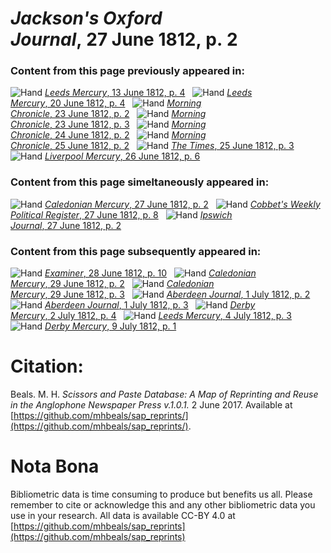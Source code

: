 # *Jackson's Oxford Journal*, 27 June 1812, p. 2  
  
### Content from this page previously appeared in:  
![Hand](http://scissorsandpaste.net/wp-content/uploads/2017/06/smallhandpointer.png) [*Leeds Mercury*, 13 June 1812, p. 4](https://mhbeals.github.io/sap_html/Leeds-Mercury/Leeds-Mercury-13-June-1812-p-4)  
![Hand](http://scissorsandpaste.net/wp-content/uploads/2017/06/smallhandpointer.png) [*Leeds Mercury*, 20 June 1812, p. 4](https://mhbeals.github.io/sap_html/Leeds-Mercury/Leeds-Mercury-20-June-1812-p-4)  
![Hand](http://scissorsandpaste.net/wp-content/uploads/2017/06/smallhandpointer.png) [*Morning Chronicle*, 23 June 1812, p. 2](https://mhbeals.github.io/sap_html/Morning-Chronicle/Morning-Chronicle-23-June-1812-p-2)  
![Hand](http://scissorsandpaste.net/wp-content/uploads/2017/06/smallhandpointer.png) [*Morning Chronicle*, 23 June 1812, p. 3](https://mhbeals.github.io/sap_html/Morning-Chronicle/Morning-Chronicle-23-June-1812-p-3)  
![Hand](http://scissorsandpaste.net/wp-content/uploads/2017/06/smallhandpointer.png) [*Morning Chronicle*, 24 June 1812, p. 2](https://mhbeals.github.io/sap_html/Morning-Chronicle/Morning-Chronicle-24-June-1812-p-2)  
![Hand](http://scissorsandpaste.net/wp-content/uploads/2017/06/smallhandpointer.png) [*Morning Chronicle*, 25 June 1812, p. 2](https://mhbeals.github.io/sap_html/Morning-Chronicle/Morning-Chronicle-25-June-1812-p-2)  
![Hand](http://scissorsandpaste.net/wp-content/uploads/2017/06/smallhandpointer.png) [*The Times*, 25 June 1812, p. 3](https://mhbeals.github.io/sap_html/The-Times/The-Times-25-June-1812-p-3)  
![Hand](http://scissorsandpaste.net/wp-content/uploads/2017/06/smallhandpointer.png) [*Liverpool Mercury*, 26 June 1812, p. 6](https://mhbeals.github.io/sap_html/Liverpool-Mercury/Liverpool-Mercury-26-June-1812-p-6)  
  
### Content from this page simeltaneously appeared in:  
![Hand](http://scissorsandpaste.net/wp-content/uploads/2017/06/smallhandpointer.png) [*Caledonian Mercury*, 27 June 1812, p. 2](https://mhbeals.github.io/sap_html/Caledonian-Mercury/Caledonian-Mercury-27-June-1812-p-2)  
![Hand](http://scissorsandpaste.net/wp-content/uploads/2017/06/smallhandpointer.png) [*Cobbet's Weekly Political Register*, 27 June 1812, p. 8](https://mhbeals.github.io/sap_html/Cobbet's-Weekly-Political-Register/Cobbet's-Weekly-Political-Register-27-June-1812-p-8)  
![Hand](http://scissorsandpaste.net/wp-content/uploads/2017/06/smallhandpointer.png) [*Ipswich Journal*, 27 June 1812, p. 2](https://mhbeals.github.io/sap_html/Ipswich-Journal/Ipswich-Journal-27-June-1812-p-2)  
  
### Content from this page subsequently appeared in:  
![Hand](http://scissorsandpaste.net/wp-content/uploads/2017/06/smallhandpointer.png) [*Examiner*, 28 June 1812, p. 10](https://mhbeals.github.io/sap_html/Examiner/Examiner-28-June-1812-p-10)  
![Hand](http://scissorsandpaste.net/wp-content/uploads/2017/06/smallhandpointer.png) [*Caledonian Mercury*, 29 June 1812, p. 2](https://mhbeals.github.io/sap_html/Caledonian-Mercury/Caledonian-Mercury-29-June-1812-p-2)  
![Hand](http://scissorsandpaste.net/wp-content/uploads/2017/06/smallhandpointer.png) [*Caledonian Mercury*, 29 June 1812, p. 3](https://mhbeals.github.io/sap_html/Caledonian-Mercury/Caledonian-Mercury-29-June-1812-p-3)  
![Hand](http://scissorsandpaste.net/wp-content/uploads/2017/06/smallhandpointer.png) [*Aberdeen Journal*, 1 July 1812, p. 2](https://mhbeals.github.io/sap_html/Aberdeen-Journal/Aberdeen-Journal-1-July-1812-p-2)  
![Hand](http://scissorsandpaste.net/wp-content/uploads/2017/06/smallhandpointer.png) [*Aberdeen Journal*, 1 July 1812, p. 3](https://mhbeals.github.io/sap_html/Aberdeen-Journal/Aberdeen-Journal-1-July-1812-p-3)  
![Hand](http://scissorsandpaste.net/wp-content/uploads/2017/06/smallhandpointer.png) [*Derby Mercury*, 2 July 1812, p. 4](https://mhbeals.github.io/sap_html/Derby-Mercury/Derby-Mercury-2-July-1812-p-4)  
![Hand](http://scissorsandpaste.net/wp-content/uploads/2017/06/smallhandpointer.png) [*Leeds Mercury*, 4 July 1812, p. 3](https://mhbeals.github.io/sap_html/Leeds-Mercury/Leeds-Mercury-4-July-1812-p-3)  
![Hand](http://scissorsandpaste.net/wp-content/uploads/2017/06/smallhandpointer.png) [*Derby Mercury*, 9 July 1812, p. 1](https://mhbeals.github.io/sap_html/Derby-Mercury/Derby-Mercury-9-July-1812-p-1)  


# Citation: 

Beals. M. H. *Scissors and Paste Database: A Map of Reprinting and Reuse in the Anglophone Newspaper Press v.1.0.1.* 2 June 2017. Available at [https://github.com/mhbeals/sap_reprints/](https://github.com/mhbeals/sap_reprints/). 

# Nota Bona

Bibliometric data is time consuming to produce but benefits us all. Please remember to cite or acknowledge this and any other bibliometric data you use in your research. All data is available CC-BY 4.0 at [https://github.com/mhbeals/sap_reprints](https://github.com/mhbeals/sap_reprints)